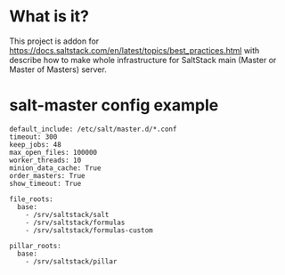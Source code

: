 # What is it?

This project is addon for https://docs.saltstack.com/en/latest/topics/best_practices.html with describe how to make whole infrastructure for SaltStack main (Master or Master of Masters) server.

# salt-master config example

```
default_include: /etc/salt/master.d/*.conf
timeout: 300
keep_jobs: 48
max_open_files: 100000
worker_threads: 10
minion_data_cache: True
order_masters: True
show_timeout: True

file_roots:
  base:
    - /srv/saltstack/salt
    - /srv/saltstack/formulas
    - /srv/saltstack/formulas-custom

pillar_roots:
  base:
    - /srv/saltstack/pillar
```
